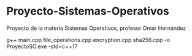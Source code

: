# Proyecto-Sistemas-Operativos
Proyecto de la materia Sistemas Operativos, profesor Omar Hernández


g++ main.cpp file_operations.cpp encryption.cpp sha256.cpp -o ProyectoSO.exe -std=c++17

